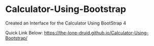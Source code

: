 # Calculator-Using-Bootstrap
Created an Interface for the Calculator Using BootStrap 4

Quick Link Below:
https://the-lone-druid.github.io/Calculator-Using-Bootstrap/
